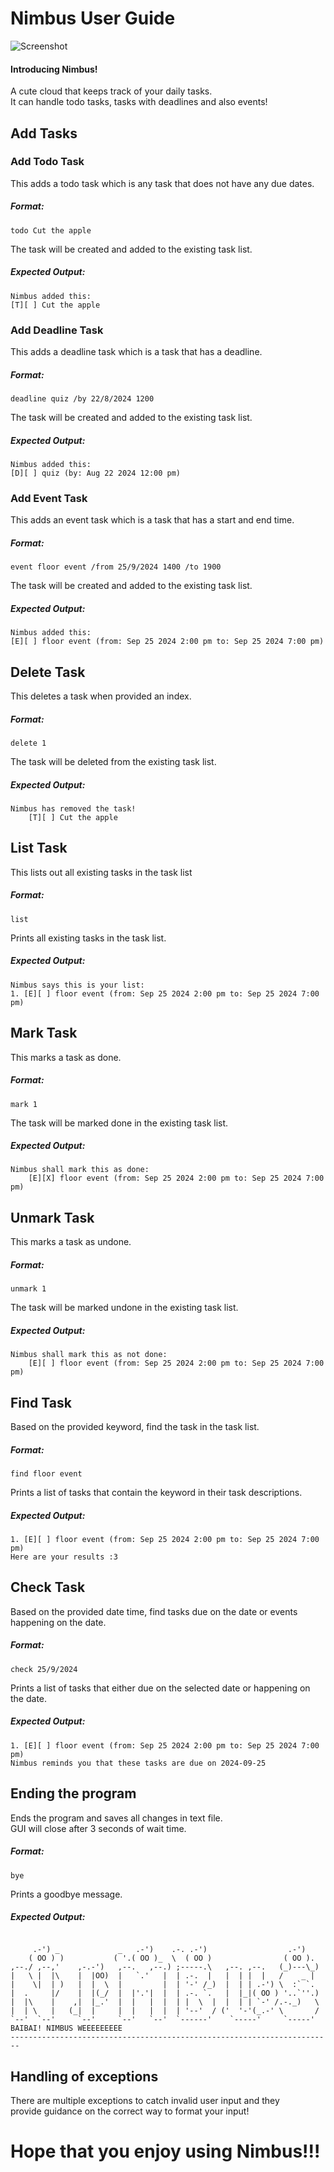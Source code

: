 # Nimbus User Guide

![Screenshot](Ui.png)

#### Introducing Nimbus!
A cute cloud that keeps track of your daily tasks.  
It can handle todo tasks, tasks with deadlines and also events!

## Add Tasks

### Add Todo Task
This adds a todo task which is any task that does not have any due dates.  
##### Format:  
```
todo Cut the apple
```
The task will be created and added to the existing task list.  

##### Expected Output:
```
Nimbus added this: 
[T][ ] Cut the apple
```

### Add Deadline Task
This adds a deadline task which is a task that has a deadline.  
##### Format:  
```
deadline quiz /by 22/8/2024 1200
```
The task will be created and added to the existing task list.  

##### Expected Output:
```
Nimbus added this: 
[D][ ] quiz (by: Aug 22 2024 12:00 pm)
```

### Add Event Task
This adds an event task which is a task that has a start and end time.  
##### Format:  
```
event floor event /from 25/9/2024 1400 /to 1900
```
The task will be created and added to the existing task list.  

##### Expected Output:
```
Nimbus added this: 
[E][ ] floor event (from: Sep 25 2024 2:00 pm to: Sep 25 2024 7:00 pm)
```

## Delete Task
This deletes a task when provided an index.  
##### Format:  
```
delete 1
```
The task will be deleted from the existing task list.  

##### Expected Output:
```
Nimbus has removed the task! 
    [T][ ] Cut the apple
```

## List Task
This lists out all existing tasks in the task list 
##### Format:  
```
list
```
Prints all existing tasks in the task list.  

##### Expected Output:
```
Nimbus says this is your list: 
1. [E][ ] floor event (from: Sep 25 2024 2:00 pm to: Sep 25 2024 7:00 pm)
```

## Mark Task
This marks a task as done.  
##### Format:  
```
mark 1
```
The task will be marked done in the existing task list.  

##### Expected Output:
```
Nimbus shall mark this as done:
    [E][X] floor event (from: Sep 25 2024 2:00 pm to: Sep 25 2024 7:00 pm)
```

## Unmark Task
This marks a task as undone.  
##### Format:  
```
unmark 1
```
The task will be marked undone in the existing task list.  

##### Expected Output:
```
Nimbus shall mark this as not done:
    [E][ ] floor event (from: Sep 25 2024 2:00 pm to: Sep 25 2024 7:00 pm)
```

## Find Task
Based on the provided keyword, find the task in the task list.  
##### Format:  
```
find floor event
```
Prints a list of tasks that contain the keyword in their task descriptions.  

##### Expected Output:
```
1. [E][ ] floor event (from: Sep 25 2024 2:00 pm to: Sep 25 2024 7:00 pm)
Here are your results :3
```

## Check Task
Based on the provided date time, find tasks due on the date or events happening on the date.  
##### Format:  
```
check 25/9/2024
```
Prints a list of tasks that either due on the selected date or happening on the date.  

##### Expected Output:
```
1. [E][ ] floor event (from: Sep 25 2024 2:00 pm to: Sep 25 2024 7:00 pm)
Nimbus reminds you that these tasks are due on 2024-09-25
```

## Ending the program
Ends the program and saves all changes in text file.  
GUI will close after 3 seconds of wait time.
##### Format:  
```
bye
```
Prints a goodbye message.  

##### Expected Output:
```

     .-') _             _   .-')    .-. .-')                  .-')    
    ( OO ) )           ( '.( OO )_  \  ( OO )                ( OO ).  
,--./ ,--,'    ,-.-')   ,--.   ,--.) ;-----.\   ,--. ,--.   (_)---\_) 
|   \ |  |\    |  |OO)  |   `.'   |  | .-.  |   |  | |  |   /    _ |  
|    \|  | )   |  |  \  |         |  | '-' /_)  |  | | .-') \  :` `.  
|  .     |/    |  |(_/  |  |'.'|  |  | .-. `.   |  |_|( OO ) '..`''.) 
|  |\    |    ,|  |_.'  |  |   |  |  | |  \  |  |  | | `-' /.-._)   \ 
|  | \   |   (_|  |     |  |   |  |  | '--'  / ('  '-'(_.-' \       / 
`--'  `--'     `--'     `--'   `--'  `------'    `-----'     `-----'  
BAIBAI! NIMBUS WEEEEEEEEE
------------------------------------------------------------------------
```

## Handling of exceptions
There are multiple exceptions to catch invalid user input and they  
provide guidance on the correct way to format your input!

# Hope that you enjoy using Nimbus!!!
